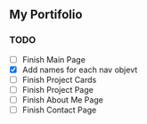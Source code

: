 ## My Portifolio
### TODO
- [ ] Finish Main Page
- [x] Add names for each nav objevt
- [ ] Finish Project Cards
- [ ] Finish Project Page
- [ ] Finish About Me Page
- [ ] Finish Contact Page